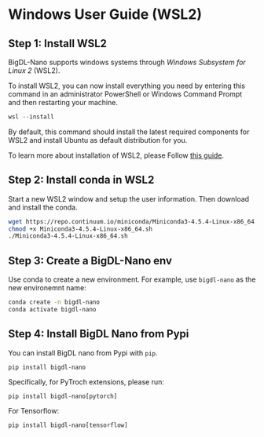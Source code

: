 # Windows User Guide (WSL2)

## Step 1: Install WSL2

BigDL-Nano supports windows systems through *Windows Subsystem for Linux 2* (WSL2). 

To install WSL2, you can now install everything you need by entering this command in an administrator PowerShell or Windows Command Prompt and then restarting your machine.

```powershell
wsl --install
```

By default, this command should install the latest required components for WSL2 and install Ubuntu as default distribution for you. 


To learn more about installation of WSL2, please Follow [this guide](https://docs.microsoft.com/en-us/windows/wsl/install-win10). 

## Step 2: Install conda in WSL2

 Start a new WSL2 window and setup the user information. Then download and install the conda. 
 
```bash
wget https://repo.continuum.io/miniconda/Miniconda3-4.5.4-Linux-x86_64.sh
chmod +x Miniconda3-4.5.4-Linux-x86_64.sh
./Miniconda3-4.5.4-Linux-x86_64.sh
```

## Step 3: Create a BigDL-Nano env 

Use conda to create a new environment. For example, use `bigdl-nano` as the new environemnt name: 

```bash
conda create -n bigdl-nano
conda activate bigdl-nano
```


## Step 4: Install BigDL Nano from Pypi

You can install BigDL nano from Pypi with `pip`.

```
pip install bigdl-nano
```

Specifically, for PyTroch extensions, please run:

```
pip install bigdl-nano[pytorch]
```

For Tensorflow:

```
pip install bigdl-nano[tensorflow]
```